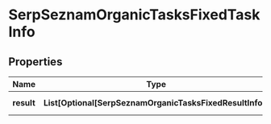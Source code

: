# SerpSeznamOrganicTasksFixedTaskInfo


## Properties

| Name | Type | Description | Notes |
|------------ | ------------- | ------------- | -------------|
**result** | **List[Optional[SerpSeznamOrganicTasksFixedResultInfo]]** | array of results |[optional]|